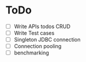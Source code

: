 # ToDo
- [ ] Write APIs todos CRUD
- [ ] Write Test cases
- [ ] Singleton JDBC connection
- [ ] Connection pooling
- [ ] benchmarking